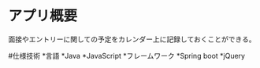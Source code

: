 # アプリ概要
面接やエントリーに関しての予定をカレンダー上に記録しておくことができる。

#仕様技術
*言語
  *Java
  *JavaScript
*フレームワーク
  *Spring boot
  *jQuery
  
 
 
